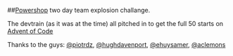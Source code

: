 ##[Powershop](http://powershop.co.nz) two day team explosion challange.

The devtrain (as it was at the time) all pitched in to get the full 50 starts on [Advent of Code](http://adventofcode.com/)

Thanks to the guys: [@piotrdz](https://github.com/piotrdz), [@hughdavenport](https://github.com/hughdavenport), [@ehuysamer](https://github.com/ehuysamer), [@aclemons](https://github.com/aclemons)
